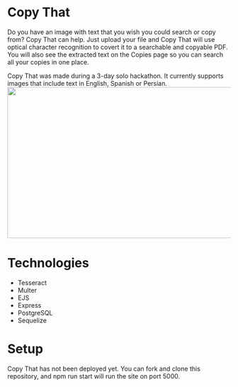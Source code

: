 # Copy That

Do you have an image with text that you wish you could search or copy from? Copy That can help. Just upload your file and Copy That will use optical character recognition to covert it to a searchable and copyable PDF. You will also see the extracted text on the Copies page so you can search all your copies in one place.

Copy That was made during a 3-day solo hackathon. It currently supports images that include text in English, Spanish or Persian. 
<img src="copy-that.gif" width="705" height="341"/>

# Technologies
* Tesseract
* Multer
* EJS
* Express
* PostgreSQL
* Sequelize

# Setup
Copy That has not been deployed yet. You can fork and clone this repository, and npm run start will run the site on port 5000. 
